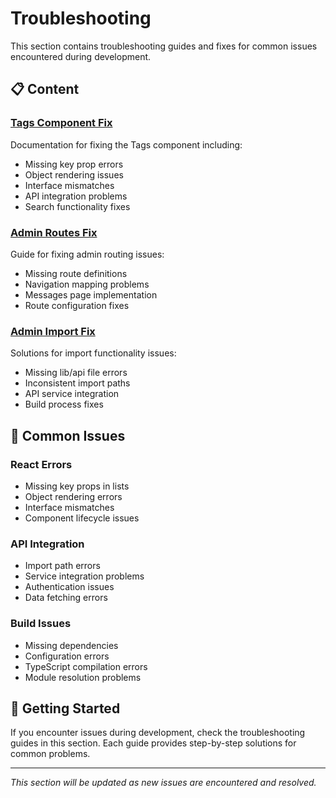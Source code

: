 # Troubleshooting

This section contains troubleshooting guides and fixes for common issues encountered during development.

## 📋 Content

### [Tags Component Fix](./tags-component-troubleshooting)
Documentation for fixing the Tags component including:
- Missing key prop errors
- Object rendering issues
- Interface mismatches
- API integration problems
- Search functionality fixes

### [Admin Routes Fix](./admin-routing-issues-fix)
Guide for fixing admin routing issues:
- Missing route definitions
- Navigation mapping problems
- Messages page implementation
- Route configuration fixes

### [Admin Import Fix](./admin-import-functionality-fix)
Solutions for import functionality issues:
- Missing lib/api file errors
- Inconsistent import paths
- API service integration
- Build process fixes

## 🔧 Common Issues

### React Errors
- Missing key props in lists
- Object rendering errors
- Interface mismatches
- Component lifecycle issues

### API Integration
- Import path errors
- Service integration problems
- Authentication issues
- Data fetching errors

### Build Issues
- Missing dependencies
- Configuration errors
- TypeScript compilation errors
- Module resolution problems

## 🚀 Getting Started

If you encounter issues during development, check the troubleshooting guides in this section. Each guide provides step-by-step solutions for common problems.

---

*This section will be updated as new issues are encountered and resolved.* 